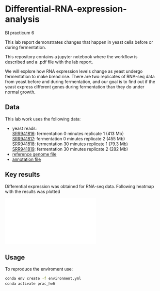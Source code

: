 # Differential-RNA-expression-analysis
BI practicum 6

This lab report demonstrates changes that happen in yeast cells before or during fermentation.

This repository contains a jupyter notebook where the workflow is described and a .pdf file with the lab report. 

We will explore how RNA expression levels change as yeast undergo fermentation to make bread rise. There are two replicates of RNA-seq data from yeast before and during fermentation, and our goal is to find out if the yeast express different genes during fermentation than they do under normal growth.

## Data

This lab work uses the following data:
- yeast reads: \
  [SRR941816](http://ftp.sra.ebi.ac.uk/vol1/fastq/SRR941/SRR941816/SRR941816.fastq.gz): fermentation 0 minutes replicate 1 (413 Mb) \
  [SRR941817](http://ftp.sra.ebi.ac.uk/vol1/fastq/SRR941/SRR941817/SRR941817.fastq.gz): fermentation 0 minutes replicate 2 (455 Mb) \
  [SRR941818](http://ftp.sra.ebi.ac.uk/vol1/fastq/SRR941/SRR941818/SRR941818.fastq.gz): fermentation 30 minutes replicate 1 (79.3 Mb) \
  [SRR941819](http://ftp.sra.ebi.ac.uk/vol1/fastq/SRR941/SRR941819/SRR941819.fastq.gz): fermentation 30 minutes replicate 2 (282 Mb) 
- [reference genome file](http://ftp.ncbi.nlm.nih.gov/genomes/all/GCF/000/146/045/GCF_000146045.2_R64/GCF_000146045.2_R64_genomic.fna.gz)
- [annotation file](http://ftp.ncbi.nlm.nih.gov/genomes/all/GCF/000/146/045/GCF_000146045.2_R64/GCF_000146045.2_R64_genomic.gff.gz)

## Key results

Differential expression was obtained for RNA-seq data. Following heatmap with the results was plotted

![heatmap](output.pdf)

## Usage

To reproduce the enviroment use:
```bash
conda env create -f environment.yml
conda activate prac_hw6
```
